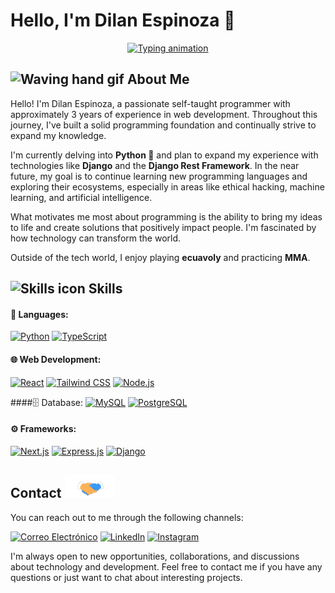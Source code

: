 # Hello, I'm Dilan Espinoza 👋

<p align="center">
  <a href="https://github.com/DenverCoder1/readme-typing-svg">
    <img src="https://readme-typing-svg.herokuapp.com?font=Time+New+Roman&color=cyan&size=25&center=true&vCenter=true&width=600&height=100&lines=Welcome+to+my+profile;" alt="Typing animation"/>
  </a>
</p>


## <img src="https://media.giphy.com/media/hvRJCLFzcasrR4ia7z/giphy.gif" width="25px" alt="Waving hand gif"> <b>About Me</b>


Hello! I'm Dilan Espinoza, a passionate self-taught programmer with approximately 3 years of experience in web development. Throughout this journey, I've built a solid programming foundation and continually strive to expand my knowledge.

I'm currently delving into **Python 🐍** and plan to expand my experience with technologies like **Django** and the **Django Rest Framework**. In the near future, my goal is to continue learning new programming languages and exploring their ecosystems, especially in areas like ethical hacking, machine learning, and artificial intelligence.

What motivates me most about programming is the ability to bring my ideas to life and create solutions that positively impact people. I'm fascinated by how technology can transform the world.

Outside of the tech world, I enjoy playing **ecuavoly** and practicing **MMA**.


## <img src="https://media2.giphy.com/media/QssGEmpkyEOhBCb7e1/giphy.gif?cid=ecf05e47a0n3gi1bfqntqmob8g9aid1oyj2wr3ds3mg700bl&rid=giphy.gif" width="25" alt="Skills icon"> <b>Skills</b>

#### 🧠 Languages:
[![Python](https://img.shields.io/badge/python-3670A0?style=for-the-badge&logo=python&logoColor=ffdd54)](https://www.python.org/)
[![TypeScript](https://img.shields.io/badge/typescript-3178c6?style=for-the-badge&logo=typescript&logoColor=white)](https://www.typescriptlang.org/)

#### 🌐 Web Development:
[![React](https://img.shields.io/badge/react-%2320232a.svg?style=for-the-badge&logo=react&logoColor=%2361DAFB)](https://reactjs.org/)
[![Tailwind CSS](https://img.shields.io/badge/tailwindcss-%2338B2AC.svg?style=for-the-badge&logo=tailwind-css&logoColor=white)](https://tailwindcss.com/)
[![Node.js](https://img.shields.io/badge/node.js-339933?style=for-the-badge&logo=node.js&logoColor=white)](https://nodejs.org/)

####🗄️ Database:
[![MySQL](https://img.shields.io/badge/mysql-4479A1.svg?style=for-the-badge&logo=mysql&logoColor=white)](https://www.mysql.com/)
[![PostgreSQL](https://img.shields.io/badge/postgresql-%23336791.svg?style=for-the-badge&logo=postgresql&logoColor=white)](https://www.postgresql.org/)

#### ⚙️ Frameworks:
[![Next.js](https://img.shields.io/badge/next.js-%23000000.svg?style=for-the-badge&logo=next.js&logoColor=white)](https://nextjs.org/)
[![Express.js](https://img.shields.io/badge/express.js-000000?style=for-the-badge&logo=express&logoColor=white)](https://expressjs.com/)
[![Django](https://img.shields.io/badge/django-%23092E20.svg?style=for-the-badge&logo=django&logoColor=white)](https://www.djangoproject.com/)


## <b>Contact</b> <img src="https://github.com/0xAbdulKhalid/0xAbdulKhalid/raw/main/assets/mdImages/handshake.gif" width="80">

You can reach out to me through the following channels:

 [![Correo Electrónico](https://img.shields.io/badge/Email-%23EA4335.svg?style=for-the-badge&logo=Gmail&logoColor=white)](mailto:dilan.developer22@gmail.com)
 [![LinkedIn](https://img.shields.io/badge/LinkedIn-%230077B5.svg?style=for-the-badge&logo=LinkedIn&logoColor=white)](https://www.linkedin.com/in/dilan-espinoza-857291262/)
 [![Instagram](https://img.shields.io/badge/Instagram-%23E4405F.svg?style=for-the-badge&logo=Instagram&logoColor=white)]([https://www.instagram.com/dilan_dev](https://www.instagram.com/sabuthess/))


I'm always open to new opportunities, collaborations, and discussions about technology and development. Feel free to contact me if you have any questions or just want to chat about interesting projects.

